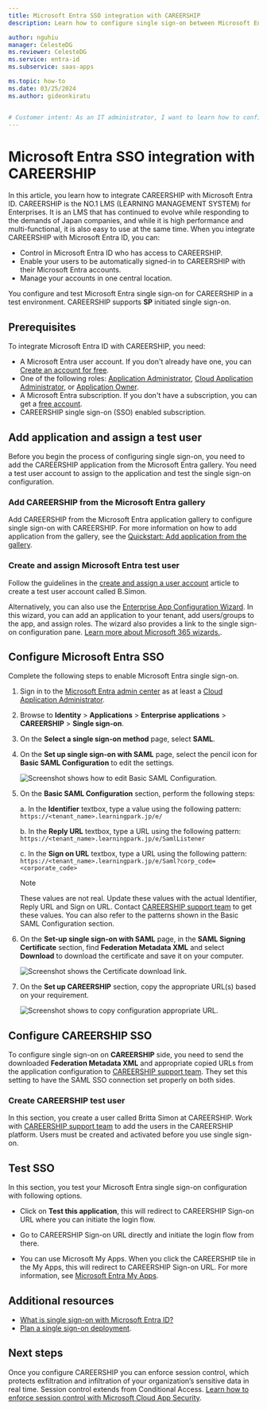 ```yaml
---
title: Microsoft Entra SSO integration with CAREERSHIP
description: Learn how to configure single sign-on between Microsoft Entra ID and CAREERSHIP.

author: nguhiu
manager: CelesteDG
ms.reviewer: CelesteDG
ms.service: entra-id
ms.subservice: saas-apps

ms.topic: how-to
ms.date: 03/25/2024
ms.author: gideonkiratu


# Customer intent: As an IT administrator, I want to learn how to configure single sign-on between Microsoft Entra ID and CAREERSHIP so that I can control who has access to CAREERSHIP, enable automatic sign-in with Microsoft Entra accounts, and manage my accounts in one central location.
---
```


# Microsoft Entra SSO integration with CAREERSHIP

In this article, you learn how to integrate CAREERSHIP with Microsoft Entra ID. CAREERSHIP is the NO.1 LMS (LEARNING MANAGEMENT SYSTEM) for Enterprises. It is an LMS that has continued to evolve while responding to the demands of Japan companies, and while it is high performance and multi-functional, it is also easy to use at the same time. When you integrate CAREERSHIP with Microsoft Entra ID, you can:

* Control in Microsoft Entra ID who has access to CAREERSHIP.
* Enable your users to be automatically signed-in to CAREERSHIP with their Microsoft Entra accounts.
* Manage your accounts in one central location.

You configure and test Microsoft Entra single sign-on for CAREERSHIP in a test environment. CAREERSHIP supports **SP** initiated single sign-on.

## Prerequisites

To integrate Microsoft Entra ID with CAREERSHIP, you need:

* A Microsoft Entra user account. If you don't already have one, you can [Create an account for free](https://azure.microsoft.com/free/?WT.mc_id=A261C142F).
* One of the following roles: [Application Administrator](/entra/identity/role-based-access-control/permissions-reference#application-administrator), [Cloud Application Administrator](/entra/identity/role-based-access-control/permissions-reference#cloud-application-administrator), or [Application Owner](/entra/fundamentals/users-default-permissions#owned-enterprise-applications).
* A Microsoft Entra subscription. If you don't have a subscription, you can get a [free account](https://azure.microsoft.com/free/).
* CAREERSHIP single sign-on (SSO) enabled subscription.

## Add application and assign a test user

Before you begin the process of configuring single sign-on, you need to add the CAREERSHIP application from the Microsoft Entra gallery. You need a test user account to assign to the application and test the single sign-on configuration.

<a name='add-careership-from-the-azure-ad-gallery'></a>

### Add CAREERSHIP from the Microsoft Entra gallery

Add CAREERSHIP from the Microsoft Entra application gallery to configure single sign-on with CAREERSHIP. For more information on how to add application from the gallery, see the [Quickstart: Add application from the gallery](~/identity/enterprise-apps/add-application-portal.md).

<a name='create-and-assign-azure-ad-test-user'></a>

### Create and assign Microsoft Entra test user

Follow the guidelines in the [create and assign a user account](~/identity/enterprise-apps/add-application-portal-assign-users.md) article to create a test user account called B.Simon.

Alternatively, you can also use the [Enterprise App Configuration Wizard](https://portal.office.com/AdminPortal/home?Q=Docs#/azureadappintegration). In this wizard, you can add an application to your tenant, add users/groups to the app, and assign roles. The wizard also provides a link to the single sign-on configuration pane. [Learn more about Microsoft 365 wizards.](/microsoft-365/admin/misc/azure-ad-setup-guides). 

<a name='configure-azure-ad-sso'></a>

## Configure Microsoft Entra SSO

Complete the following steps to enable Microsoft Entra single sign-on.

1. Sign in to the [Microsoft Entra admin center](https://entra.microsoft.com) as at least a [Cloud Application Administrator](~/identity/role-based-access-control/permissions-reference.md#cloud-application-administrator).
1. Browse to **Identity** > **Applications** > **Enterprise applications** > **CAREERSHIP** > **Single sign-on**.
1. On the **Select a single sign-on method** page, select **SAML**.
1. On the **Set up single sign-on with SAML** page, select the pencil icon for **Basic SAML Configuration** to edit the settings.

   ![Screenshot shows how to edit Basic SAML Configuration.](common/edit-urls.png "Basic Configuration")

1. On the **Basic SAML Configuration** section, perform the following steps:

	a. In the **Identifier** textbox, type a value using the following pattern:
	`https://<tenant_name>.learningpark.jp/e/`

	b. In the **Reply URL** textbox, type a URL using the following pattern:
	`https://<tenant_name>.learningpark.jp/e/SamlListener`

	c. In the **Sign on URL** textbox, type a URL using the following pattern:
	`https://<tenant_name>.learningpark.jp/e/Saml?corp_code=<corporate_code>`

	> [!Note]
    > These values are not real. Update these values with the actual Identifier, Reply URL and Sign on URL. Contact [CAREERSHIP support team](mailto:asp-support@lightworks.co.jp) to get these values. You can also refer to the patterns shown in the Basic SAML Configuration section.

1. On the **Set-up single sign-on with SAML** page, in the **SAML Signing Certificate** section, find **Federation Metadata XML** and select **Download** to download the certificate and save it on your computer.

    ![Screenshot shows the Certificate download link.](common/metadataxml.png "Certificate")

1. On the **Set up CAREERSHIP** section, copy the appropriate URL(s) based on your requirement.

	![Screenshot shows to copy configuration appropriate URL.](common/copy-configuration-urls.png "Metadata")

## Configure CAREERSHIP SSO

To configure single sign-on on **CAREERSHIP** side, you need to send the downloaded **Federation Metadata XML** and appropriate copied URLs from the application configuration to [CAREERSHIP support team](mailto:asp-support@lightworks.co.jp). They set this setting to have the SAML SSO connection set properly on both sides.

### Create CAREERSHIP test user

In this section, you create a user called Britta Simon at CAREERSHIP. Work with [CAREERSHIP support team](mailto:asp-support@lightworks.co.jp) to add the users in the CAREERSHIP platform. Users must be created and activated before you use single sign-on.

## Test SSO 

In this section, you test your Microsoft Entra single sign-on configuration with following options. 

* Click on **Test this application**, this will redirect to CAREERSHIP Sign-on URL where you can initiate the login flow. 

* Go to CAREERSHIP Sign-on URL directly and initiate the login flow from there.

* You can use Microsoft My Apps. When you click the CAREERSHIP tile in the My Apps, this will redirect to CAREERSHIP Sign-on URL. For more information, see [Microsoft Entra My Apps](/azure/active-directory/manage-apps/end-user-experiences#azure-ad-my-apps).

## Additional resources

* [What is single sign-on with Microsoft Entra ID?](~/identity/enterprise-apps/what-is-single-sign-on.md)
* [Plan a single sign-on deployment](~/identity/enterprise-apps/plan-sso-deployment.md).

## Next steps

Once you configure CAREERSHIP you can enforce session control, which protects exfiltration and infiltration of your organization’s sensitive data in real time. Session control extends from Conditional Access. [Learn how to enforce session control with Microsoft Cloud App Security](/cloud-app-security/proxy-deployment-aad).
